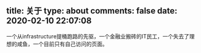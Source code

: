 title: 关于
type: about
comments: false
date: 2020-02-10 22:07:08
---
一个从infrastructure提桶跑路的先驱，一个金融业搬砖的IT民工，一个失去了理想的咸鱼，一个目前只有自己访问的页面。